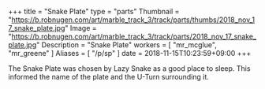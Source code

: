 +++
title = "Snake Plate"
type = "parts"
Thumbnail = "https://b.robnugen.com/art/marble_track_3/track/parts/thumbs/2018_nov_17_snake_plate.jpg"
Image = "https://b.robnugen.com/art/marble_track_3/track/parts/2018_nov_17_snake_plate.jpg"
Description = "Snake Plate"
workers = [
    "mr_mcglue",
    "mr_greene"
]
Aliases = [
    "/p/sp"
]
date = 2018-11-15T10:23:59+09:00
+++

The Snake Plate was chosen by Lazy Snake as a good place to sleep.  This informed the name of the plate and the U-Turn surrounding it.

